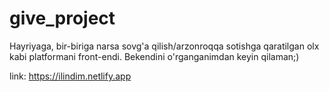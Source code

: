 # give_project
Hayriyaga, bir-biriga narsa sovg'a qilish/arzonroqqa sotishga qaratilgan olx kabi platformani front-endi.
Bekendini o'rganganimdan keyin qilaman;)

link: https://ilindim.netlify.app
